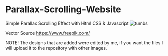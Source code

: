 # Parallax-Scrolling-Website
Simple Parallax Scrolling Effect with Html CSS &amp; Javascript
![tumbs](https://user-images.githubusercontent.com/45520348/141612069-45ef7a72-756a-4b61-aa9e-f915e9942d92.png)

Vector Source https://www.freepik.com/

NOTE! The designs that are added were edited by me, if you want the files I will upload it to the repository with other images.
